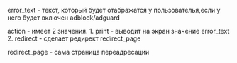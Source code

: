 error_text - текст, который будет отабражатся у пользователья,если у него будет включен adblock/adguard

action - имеет 2 значения. 
	1. print - выводит на экран значение error_text
	2. redirect - сделает редирект redirect_page

redirect_page - сама страница переадресации